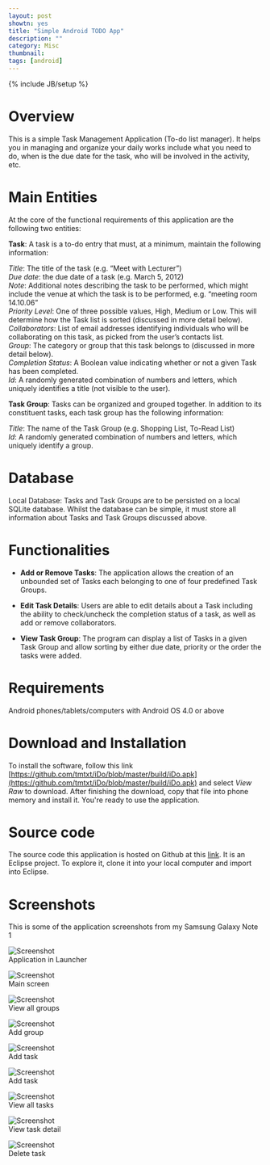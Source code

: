 ```yaml
---
layout: post
showtn: yes
title: "Simple Android TODO App"
description: ""
category: Misc
thumbnail: 
tags: [android]
---
```

{% include JB/setup %}

# Overview

This is a simple Task Management Application (To-do list manager). It helps you
in managing and organize your daily works include what you need to do, when is
the due date for the task, who will be involved in the activity, etc.

<!-- more -->

# Main Entities

At the core of the functional requirements of this application are the following
two entities:

**Task**: A task is a to-do entry that must, at a minimum, maintain the
following information:

*Title*: The title of the task (e.g. “Meet with Lecturer”)  
*Due date*: the due date of a task (e.g. March 5, 2012)  
*Note*: Additional notes describing the task to be performed, which might
include the venue at which the task is to be performed, e.g. “meeting
room 14.10.06”  
*Priority Level*: One of three possible values, High, Medium or Low. This
will determine how the Task list is sorted (discussed in more detail below).  
*Collaborators*: List of email addresses identifying individuals who will be
collaborating on this task, as picked from the user’s contacts list.  
*Group*: The category or group that this task belongs to (discussed in more
detail below).  
*Completion Status*: A Boolean value indicating whether or not a given Task has been
completed.  
*Id*: A randomly generated combination of numbers and letters, which
uniquely identifies a title (not visible to the user).  

**Task Group**: Tasks can be organized and grouped together. In addition to its
constituent tasks, each task group has the following information:

*Title*: The name of the Task Group (e.g. Shopping List, To-Read List)  
*Id*: A randomly generated combination of numbers and letters, which
uniquely identify a group.
	
# Database

Local Database: Tasks and Task Groups are to be persisted on a local SQLite
database. Whilst the database can be simple, it must store all information about
Tasks and Task Groups discussed above.

# Functionalities

- **Add or Remove Tasks**: The application allows the creation of an unbounded
set of Tasks each belonging to one of four predefined Task Groups.
  
- **Edit Task Details**: Users are able to edit details about a Task including
the ability to check/uncheck the completion status of a task, as well as add
or remove collaborators.
  
- **View Task Group**: The program can display a list of Tasks in a given Task
Group and allow sorting by either due date, priority or the order the tasks were
added.

# Requirements

Android phones/tablets/computers with Android OS 4.0 or above

# Download and Installation

To install the software, follow this link
[https://github.com/tmtxt/iDo/blob/master/build/iDo.apk](https://github.com/tmtxt/iDo/blob/master/build/iDo.apk) and select
*View Raw* to download. After finishing the download, copy that file into phone
memory and install it. You're ready to use the application.

# Source code

The source code this application is hosted on Github at this
[link](https://github.com/tmtxt/iDo). It is an Eclipse project. To
explore it, clone it into your local computer and import into Eclipse.

# Screenshots

This is some of the application screenshots from my Samsung Galaxy Note 1

![Screenshot](/files/2013-04-04-simple-android-todo-app/ss9.png)  
Application in Launcher

![Screenshot](/files/2013-04-04-simple-android-todo-app/ss8.png)  
Main screen

![Screenshot](/files/2013-04-04-simple-android-todo-app/ss7.png)  
View all groups

![Screenshot](/files/2013-04-04-simple-android-todo-app/ss6.png)  
Add group

![Screenshot](/files/2013-04-04-simple-android-todo-app/ss5.png)  
Add task

![Screenshot](/files/2013-04-04-simple-android-todo-app/ss4.png)  
Add task

![Screenshot](/files/2013-04-04-simple-android-todo-app/ss3.png)  
View all tasks

![Screenshot](/files/2013-04-04-simple-android-todo-app/ss2.png)  
View task detail

![Screenshot](/files/2013-04-04-simple-android-todo-app/ss1.png)  
Delete task
